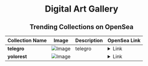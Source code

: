 <div align="center">

# Digital Art Gallery

## Trending Collections on OpenSea

| Collection Name                       | Image                                                                                     | Description                       | OpenSea Link                                                                                          |
|---------------------------------------|-------------------------------------------------------------------------------------------|-----------------------------------|--------------------------------------------------------------------------------------------------------|
| **telegro** | ![Image](https://i.seadn.io/s/raw/files/3a7b6f18c875ad3d9b2b52b5d0202e6b.jpg?w=500&auto=format?w=200&auto=format) | telegro | <details><summary>Link</summary>[telegro](https://opensea.io/collection/telegro)</details> |
| **yolorest** | ![Image](https://i.seadn.io/s/raw/files/3abbf2101334bf3ae05502c4f7b84b22.jpg?w=500&auto=format?w=200&auto=format) |  | <details><summary>Link</summary>[yolorest](https://opensea.io/collection/yolorest)</details> |

</div>